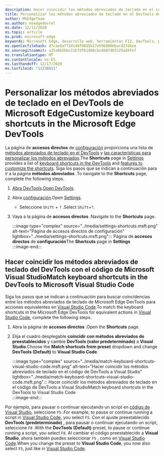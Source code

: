 ```yaml
---
description: Hacer coincidir los métodos abreviados de teclado en el código de DevTools a Visual Studio
title: Personalizar los métodos abreviados de teclado en el DevTools de Microsoft Edge
author: MSEdgeTeam
ms.author: msedgedevrel
ms.date: 12/11/2020
ms.topic: article
ms.prod: microsoft-edge
keywords: Microsoft Edge, desarrollo web, herramientas F12, DevTools, personalizado, métodos abreviados, teclado, código de Visual Studio
ms.openlocfilehash: d7cae5a7718c48f9665b17e59bd006bacd27d4ee
ms.sourcegitcommit: a35a6b5bbc21b7df61d08cbc6b074b5325ad4fef
ms.translationtype: MT
ms.contentlocale: es-ES
ms.lasthandoff: 12/17/2020
ms.locfileid: "11230911"
---
```

# <span data-ttu-id="1185d-104">Personalizar los métodos abreviados de teclado en el DevTools de Microsoft Edge</span><span class="sxs-lookup"><span data-stu-id="1185d-104">Customize keyboard shortcuts in the Microsoft Edge DevTools</span></span>  

<span data-ttu-id="1185d-105">La página de **accesos directos** de [configuración][DevToolsCustomizeSettings] proporciona una lista de [métodos abreviados de teclado en el DevTools][DevToolsShortcuts] y [las características para personalizar los métodos abreviados](#match-keyboard-shortcuts-in-the-devtools-to-microsoft-visual-studio-code).</span><span class="sxs-lookup"><span data-stu-id="1185d-105">The **Shortcuts** page in [Settings][DevToolsCustomizeSettings] provides a list of [keyboard shortcuts in the DevTools][DevToolsShortcuts] and [features to customize the shortcuts](#match-keyboard-shortcuts-in-the-devtools-to-microsoft-visual-studio-code).</span></span>  <span data-ttu-id="1185d-106">Siga los pasos que se indican a continuación para ir a la página **métodos abreviados** .</span><span class="sxs-lookup"><span data-stu-id="1185d-106">To navigate to the **Shortcuts** page, complete the following steps.</span></span>  

1.  <span data-ttu-id="1185d-107">[Abra DevTools][DevtoolsOpenMain].</span><span class="sxs-lookup"><span data-stu-id="1185d-107">[Open DevTools][DevtoolsOpenMain].</span></span>  
1.  <span data-ttu-id="1185d-108">Abra [configuración][DevToolsCustomizeSettings].</span><span class="sxs-lookup"><span data-stu-id="1185d-108">Open [Settings][DevToolsCustomizeSettings].</span></span>
    *   <span data-ttu-id="1185d-109">Seleccione `Shift` + `?` .</span><span class="sxs-lookup"><span data-stu-id="1185d-109">Select `Shift`+`?`.</span></span>  
1.  <span data-ttu-id="1185d-110">Vaya a la página de **accesos directos** .</span><span class="sxs-lookup"><span data-stu-id="1185d-110">Navigate to the **Shortcuts** page.</span></span>  
    
    :::image type="complex" source="../media/settings-shortcuts.msft.png" alt-text="Página de accesos directos de configuración" lightbox="../media/settings-shortcuts.msft.png":::
       <span data-ttu-id="1185d-112">Página de **accesos directos** de **configuración**</span><span class="sxs-lookup"><span data-stu-id="1185d-112">The **Shortcuts** page in **Settings**</span></span>  
    :::image-end:::  
    
## <span data-ttu-id="1185d-113">Hacer coincidir los métodos abreviados de teclado del DevTools con el código de Microsoft Visual Studio</span><span class="sxs-lookup"><span data-stu-id="1185d-113">Match keyboard shortcuts in the DevTools to Microsoft Visual Studio Code</span></span>  

<span data-ttu-id="1185d-114">Siga los pasos que se indican a continuación para buscar coincidencias entre los métodos abreviados de teclado de Microsoft Edge DevTools para acciones equivalentes en [Visual Studio Code][VisualStudioCode].</span><span class="sxs-lookup"><span data-stu-id="1185d-114">To match the keyboard shortcuts in the Microsoft Edge DevTools for equivalent actions in [Visual Studio Code][VisualStudioCode], complete the following steps.</span></span>  

1.  <span data-ttu-id="1185d-115">Abra la página de **accesos directos** .</span><span class="sxs-lookup"><span data-stu-id="1185d-115">Open the **Shortcuts** page.</span></span>
1.  <span data-ttu-id="1185d-116">Elija el cuadro desplegable **coincidir con métodos abreviados de preestablecidos** y cambie **DevTools (valor predeterminado)** a **Visual Studio**.</span><span class="sxs-lookup"><span data-stu-id="1185d-116">Choose the **Match shortcuts from preset** dropdown and change **DevTools (Default)** to **Visual Studio Code**.</span></span>  
    
    :::image type="complex" source="../media/match-keyboard-shortcuts-visual-studio-code.msft.png" alt-text="Hacer coincidir los métodos abreviados de teclado en el código de DevTools a Visual Studio" lightbox="../media/match-keyboard-shortcuts-visual-studio-code.msft.png":::
       <span data-ttu-id="1185d-118">Hacer coincidir los métodos abreviados de teclado en el código de DevTools a Visual Studio</span><span class="sxs-lookup"><span data-stu-id="1185d-118">Match keyboard shortcuts in the DevTools to Visual Studio Code</span></span>  
    :::image-end:::  
    
<span data-ttu-id="1185d-119">Por ejemplo, para pausar o continuar ejecutando un script en [código de Visual Studio][VisualStudioCodeShortcutsKeyboardWindows], seleccione `F5` .</span><span class="sxs-lookup"><span data-stu-id="1185d-119">For example, to pause or continue running a script in [Visual Studio Code][VisualStudioCodeShortcutsKeyboardWindows], you select `F5`.</span></span>  <span data-ttu-id="1185d-120">Con el ajuste preestablecido **DevTools (predeterminado)** , para pausar o continuar ejecutando un script, seleccione `F8` .</span><span class="sxs-lookup"><span data-stu-id="1185d-120">With the **DevTools (Default)** preset, to pause or continue running a script, you select `F8`.</span></span>  <span data-ttu-id="1185d-121">Al cambiar el código preestablecido a **Visual Studio**, ahora también puedes seleccionar `F5` , como en [Visual Studio Code][VisualStudioCodeShortcutsKeyboardWindows].</span><span class="sxs-lookup"><span data-stu-id="1185d-121">When you change the preset to **Visual Studio Code**, you now also select `F5`, just like in [Visual Studio Code][VisualStudioCodeShortcutsKeyboardWindows].</span></span>  

<!-- ## Edit shortcuts for any action in the DevTools -->

<!-- links -->  

[DevToolsCustomizeSettings]: ./index.md#settings "Configuración: personalizar Microsoft Edge DevTools | Microsoft Docs"  
[DevtoolsOpenMain]: ../open/index.md "Abrir Microsoft Edge DevTools | Microsoft docs"  
[DevToolsShortcuts]: ../shortcuts/index.md "Métodos abreviados de teclado de Microsoft Edge DevTools | Microsoft docs"  

[VisualStudioCode]: https://code.visualstudio.com "Código de Microsoft Visual Studio"  
[VisualStudioCodeShortcutsKeyboardWindows]: https://code.visualstudio.com/shortcuts/keyboard-shortcuts-windows.pdf "Métodos abreviados de teclado de código de Visual Studio para Windows | Código de Microsoft Visual Studio"  
